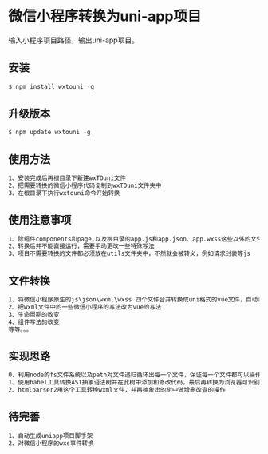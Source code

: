 # 微信小程序转换为uni-app项目   
   
输入小程序项目路径，输出uni-app项目。
 
        
## 安装   
   
```js
$ npm install wxtouni -g
```
   
## 升级版本   
   
```js
$ npm update wxtouni -g
```
   
## 使用方法

```sh
1、安装完成后再根目录下新建wxTOuni文件
2、把需要转换的微信小程序代码复制到wxTOuni文件夹中
3、在根目录下执行wxtouni命令开始转换

```


## 使用注意事项
```sh
1、除组件components和page,以及根目录的app.js和app.json、app.wxss这些以外的文件都自动屏蔽不做转换
2、转换后并不能直接运行，需要手动更改一些特殊写法
3、项目不需要转换的文件都必须放在utils文件夹中，不然就会被转义，例如请求封装等js
```

## 文件转换

```sh
1、将微信小程序原生的js\json\wxml\wxss 四个文件合并转换成uni格式的vue文件，自动添加了uni需要的格式
2、把wxml文件中的一些微信小程序的写法改为vue的写法
3、生命周期的改变
4、组件写法的改变
等等。。。
```

## 实现思路
```sh
0、利用node的fs文件系统以及path对文件递归循环出每一个文件，保证每一个文件都可以操作到
1、使用babel工具转换AST抽象语法树并在此树中添加和修改代码，最后再转换为浏览器可识别的js代码
2、htmlparser2用这个工具转换wxml文件，并再抽象出的树中做增删改查的操作
```

## 待完善
```sh
1、自动生成uniapp项目脚手架
2、对微信小程序的wxs事件转换
```